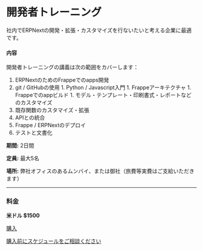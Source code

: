 # 開発者トレーニング

<p class="lead">社内でERPNextの開発・拡張・カスタマイズを行ないたいと考える企業に最適です。</p>

#### 内容

開発者トレーニングの講義は次の範囲をカバーします：

1. ERPNextのためのFrappeでのapps開発
  1. git / GitHubの使用
	1. Python / Javascript入門
	1. Frappeアーキテクチャ
	1. Frappeでのappビルド
	1. モデル・テンプレート・印刷書式・レポートなどのカスタマイズ
1. 既存関数のカスタマイズ・拡張
1. APIとの統合
1. Frappe / ERPNextのデプロイ
1. テストと文書化

**期間:** 2日間

**定員:** 最大5名

**場所:** 弊社オフィスのあるムンバイ、または御社（旅費等実費はご支給いただきます）

---

### 料金

**米ドル $1500**

<a href="/pricing/payment" class="btn btn-success">購入</a>

<a href="/contact">購入前にスケジュールをご相談ください</a>
